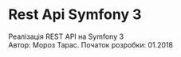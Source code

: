 Rest Api Symfony 3
==========================
Реалізація REST API на Symfony 3 <br>
Автор: Мороз Тарас. Початок розробки: 01.2018
